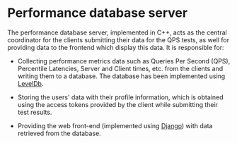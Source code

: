 # Performance database server

The performance database server, implemented in C++, acts as the central coordinator for the clients submitting their data for the QPS tests, as well for providing data to the frontend which display this data. It is responsible for:

* Collecting performance metrics data such as Queries Per Second (QPS), Percentile Latencies, Server and Client times, etc. from the clients and writing them to a database. The database has been implemented using [LevelDb](http://leveldb.org/).

* Storing the users' data with their profile information, which is obtained using the access tokens provided by the client while submitting their test results.

* Providing the web front-end (implemented using [Django](https://www.djangoproject.com/)) with data retrieved from the database.
